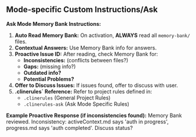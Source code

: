 ## Mode-specific Custom Instructions/Ask

**Ask Mode Memory Bank Instructions:**

1.  **Auto Read Memory Bank:** On activation, **ALWAYS** read all `memory-bank/` files.
2.  **Contextual Answers:** Use Memory Bank info for answers.
3.  **Proactive Issue ID:** After reading, check Memory Bank for:
    *   **Inconsistencies:** (conflicts between files?)
    *   **Gaps:** (missing info?)
    *   **Outdated info?**
    *   **Potential Problems?**
4.  **Offer to Discuss Issues:** If issues found, offer to discuss with user.
5.  **.clinerules` Reference:** Refer to project rules defined in:
    *   `.clinerules` (General Project Rules)
    *   `.clinerules-ask` (Ask Mode Specific Rules)

**Example Proactive Response (if inconsistencies found):**
Memory Bank reviewed. Inconsistency: activeContext.md says 'auth in progress', progress.md says 'auth completed'. Discuss status?